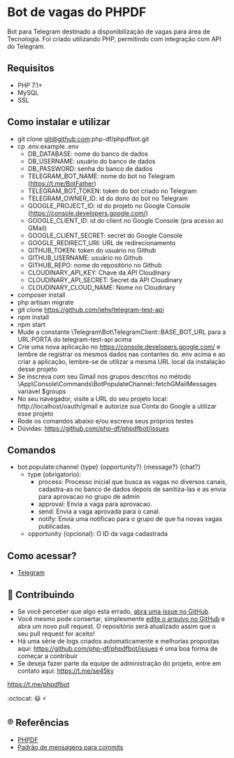 # Bot de vagas do PHPDF

Bot para Telegram destinado a disponibilização de vagas para área de Tecnologia. Foi criado utilizando PHP, permitindo com integração com API do Telegram.

## Requisitos
- PHP 7.1+
- MySQL
- SSL

## Como instalar e utilizar
- git clone git@github.com:php-df/phpdfbot.git
- cp .env.example .env
    - DB_DATABASE: nome do banco de dados
    - DB_USERNAME: usuário do banco de dados
    - DB_PASSWORD: senha do banco de dados
    - TELEGRAM_BOT_NAME: nome do bot no Telegram (https://t.me/BotFather)
    - TELEGRAM_BOT_TOKEN: token do bot criado no Telegram
    - TELEGRAM_OWNER_ID: id do dono do bot no Telegram
    - GOOGLE_PROJECT_ID: id do projeto no Google Console (https://console.developers.google.com/)
    - GOOGLE_CLIENT_ID: id do client no Google Console (pra acesso ao GMail)
    - GOOGLE_CLIENT_SECRET: secret do Google Console
    - GOOGLE_REDIRECT_URI: URL de redirecionamento
    - GITHUB_TOKEN: token do usuário no Github
    - GITHUB_USERNAME: usuário no Github
    - GITHUB_REPO: nome do repositório no Github
    - CLOUDINARY_API_KEY: Chave da API Cloudinary
    - CLOUDINARY_API_SECRET: Secret da API Cloudinary
    - CLOUDINARY_CLOUD_NAME: Nome no Cloudinary
- composer install
- php artisan migrate
- git clone https://github.com/jehy/telegram-test-api
- npm install
- npm start
- Mude a constante \Telegram\Bot\TelegramClient::BASE_BOT_URL para a URL:PORTA do telegram-test-api acima
- Crie uma nova aplicação no https://console.developers.google.com/ e lembre de registrar os mesmos dados nas contantes do .env acima e ao criar a aplicação, lembre-se de utilizar a mesma URL local da instalação desse projeto
- Se inscreva com seu Gmail nos grupos descritos no método \App\Console\Commands\BotPopulateChannel::fetchGMailMessages variável $groups
- No seu navegador, visite a URL do seu projeto local: http://localhost/oauth/gmail e autorize sua Conta do Google a utilizar esse projeto
- Rode os comandos abaixo e/ou escreva seus próprios testes
- Dúvidas: https://github.com/php-df/phpdfbot/issues


## Comandos

* bot:populate:channel {type} {opportunity?} {message?} {chat?}
    * type {obrigatorio}:
        * process: Processo inicial que busca as vagas no diversos canais, cadastra-as no banco de dados depois de sanitiza-las e as envia para aprovacao no grupo de admin
        * approval: Envia a vaga para aprovacao.
        * send: Envia a vaga aprovada para o canal.
        * notify: Envia uma notificao para o grupo de que ha novas vagas publicadas.
    * opportunity {opcional}: O ID da vaga cadastrada

## Como acessar?

- [Telegram](https://t.me/phpdfbot)

## :handshake: Contribuindo

 * Se você perceber que algo esta errado, [abra uma issue no GitHub](https://github.com/php-fig/php-fig.github.com/issues).
 * Você mesmo pode consertar, simplesmente [edite o arquivo no GitHub](https://github.com/blog/905-edit-like-an-ace) e abra um novo pull request. O repositório será atualizado assim que o seu pull request for aceito!
 * Há uma série de logs criados automaticamente e melhorias propostas aqui: https://github.com/php-df/phpdfbot/issues é uma boa forma de começar a contribuir
 * Se deseja fazer parte da equipe de administração do projeto, entre em contato aqui: https://t.me/se45ky
     
 https://t.me/phpdfbot

:octocat: :smiley: :zap:

## :registered: Referências

- [PHPDF](https://phpdf.org.br)
- [Padrão de mensagens para commits](https://github.com/devbrotherhood/cmc)
